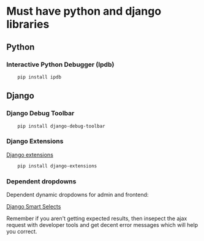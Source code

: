 # Must have python and django libraries

## Python

### Interactive Python Debugger (Ipdb)

        pip install ipdb

## Django

### Django Debug Toolbar

        pip install django-debug-toolbar

### Django Extensions

[Django extensions](https://github.com/django-extensions/django-extensions)

        pip install django-extensions

### Dependent dropdowns

Dependent dynamic dropdowns for admin and frontend:

[Django Smart Selects](https://github.com/digi604/django-smart-selects)

Remember if you aren't getting expected results, then insepect the ajax request with developer tools and get decent error messages which will help you correct.

